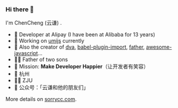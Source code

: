 ### Hi there 👋

I'm ChenCheng (云谦) .

- 🍒 Developer at Alipay (I have been at Alibaba for 13 years)
- 🍉 Working on [umijs](https://github.com/umijs/umi) currently
- 🍋 Also the creator of [dva](https://github.com/dvajs/dva), [babel-plugin-import](https://github.com/ant-design/babel-plugin-import), [father](https://github.com/umijs/father), [awesome-javascript](https://github.com/sorrycc/awesome-javascript)...
- 👨‍🦳 Father of two sons
- 🍎 Mission: **Make Developer Happier**（让开发者有笑容）
- 📍 杭州
- 👨‍🎓 ZJU
- 🍑 公众号：「云谦和他的朋友们」

More details on [sorrycc.com](https://sorrycc.com/).
